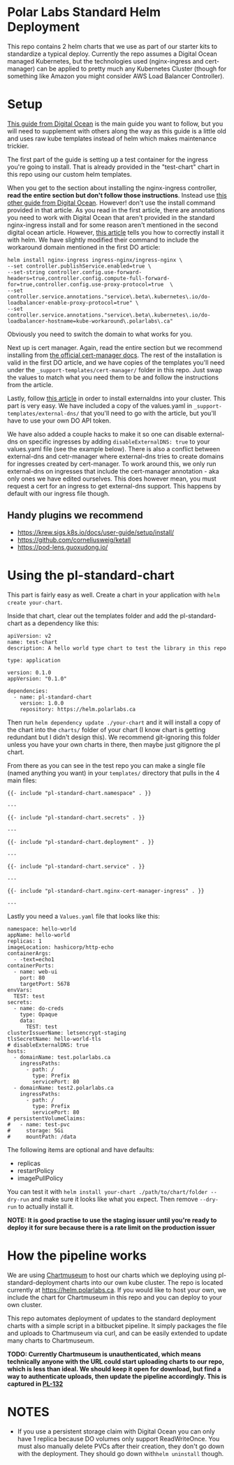 # Polar Labs Standard Helm Deployment #

This repo contains 2 helm charts that we use as part of our starter kits to standardize a typical deploy. Currently the repo assumes a Digital Ocean managed Kubernetes, but the technologies used (nginx-ingress and cert-manager) can be applied to pretty much any Kubernetes Cluster (though for something like Amazon you might consider AWS Load Balancer Controller).

# Setup

[This guide from Digital Ocean](https://www.digitalocean.com/community/tutorials/how-to-set-up-an-nginx-ingress-with-cert-manager-on-digitalocean-kubernetes) is the main guide you want to follow, but you will need to supplement with others along the way as this guide is a little old and uses raw kube templates instead of helm which makes maintenance trickier.

The first part of the guide is setting up a test container for the ingress you're going to install. That is already provided in the "test-chart" chart in this repo using our custom helm templates.

When you get to the section about installing the nginx-ingress controller, **read the entire section but don't follow those instructions**. Instead use [this other guide from Digital Ocean](https://www.digitalocean.com/community/tutorials/how-to-set-up-an-nginx-ingress-on-digitalocean-kubernetes-using-helm). However! don't use the install command provided in that article. As you read in the first article, there are annotations you need to work with Digital Ocean that aren't provided in the standard nginx-ingress install and for some reason aren't mentioned in the second digital ocean article. However, [this article](https://www.shebanglabs.io/set-up-nginx-ingress-proxy-protocol-on-digitalocean/) tells you how to correctly install it with helm. We have slightly modified their command to include the workaround domain mentioned in the first DO article:

```
helm install nginx-ingress ingress-nginx/ingress-nginx \
--set controller.publishService.enabled=true \
--set-string controller.config.use-forward-headers=true,controller.config.compute-full-forward-for=true,controller.config.use-proxy-protocol=true  \
--set controller.service.annotations."service\.beta\.kubernetes\.io/do-loadbalancer-enable-proxy-protocol=true" \
--set controller.service.annotations."service\.beta\.kubernetes\.io/do-loadbalancer-hostname=kube-workaround\.polarlabs\.ca"
```

Obviously you need to switch the domain to what works for you.

Next up is cert manager. Again, read the entire section but we recommend installing from [the official cert-manager docs](https://cert-manager.io/docs/installation/helm/). The rest of the installation is valid in the first DO article, and we have copies of the templates you'll need under the `_support-templates/cert-manager/` folder in this repo. Just swap the values to match what you need them to be and follow the instructions from the article.

Lastly, follow [this article](https://www.digitalocean.com/community/tutorials/how-to-automatically-manage-dns-records-from-digitalocean-kubernetes-using-externaldns) in order to install externaldns into your cluster. This part is very easy. We have included a copy of the values.yaml in `_support-templates/external-dns/` that you'll need to go with the article, but you'll have to use your own DO API token.

We have also added a couple hacks to make it so one can disable external-dns on specific ingresses by adding `disableExternalDNS: true` to your values.yaml file (see the example below). There is also a conflict between external-dns and cetr-manager where external-dns tries to create domains for ingresses created by cert-manager. To work around this, we only run external-dns on ingresses that include the cert-manager annotation - aka only ones we have edited ourselves. This does however mean, you must request a cert for an ingress to get external-dns support. This happens by default with our ingress file though.

## Handy plugins we recommend

- https://krew.sigs.k8s.io/docs/user-guide/setup/install/
- https://github.com/corneliusweig/ketall
- https://pod-lens.guoxudong.io/

# Using the pl-standard-chart

This part is fairly easy as well. Create a chart in your application with `helm create your-chart`.

Inside that chart, clear out the templates folder and add the pl-standard-chart as a dependency like this:

```
apiVersion: v2
name: test-chart
description: A hello world type chart to test the library in this repo

type: application

version: 0.1.0
appVersion: "0.1.0"

dependencies:
  - name: pl-standard-chart
    version: 1.0.0
    repository: https://helm.polarlabs.ca

```

Then run `helm dependency update ./your-chart` and it will install a copy of the chart into the `charts/` folder of your chart (I know chart is getting redundant but I didn't design this). We recommend git-ignoring this folder unless you have your own charts in there, then maybe just gitignore the pl chart.

From there as you can see in the test repo you can make a single file (named anything you want) in your `templates/` directory that pulls in the 4 main files:

```
{{- include "pl-standard-chart.namespace" . }}

---

{{- include "pl-standard-chart.secrets" . }}

---

{{- include "pl-standard-chart.deployment" . }}

---

{{- include "pl-standard-chart.service" . }}

---

{{- include "pl-standard-chart.nginx-cert-manager-ingress" . }}

---
```

Lastly you need a `Values.yaml` file that looks like this:

```
namespace: hello-world
appName: hello-world
replicas: 1
imageLocation: hashicorp/http-echo
containerArgs:
  - -text=echo1
containerPorts:
  - name: web-ui
    port: 80
    targetPort: 5678
envVars:
  TEST: test
secrets:
  - name: do-creds
    type: Opaque
    data:
      TEST: test
clusterIssuerName: letsencrypt-staging
tlsSecretName: hello-world-tls
# disableExternalDNS: true
hosts:
  - domainName: test.polarlabs.ca
    ingressPaths:
      - path: /
        type: Prefix
        servicePort: 80
  - domainName: test2.polarlabs.ca
    ingressPaths:
      - path: /
        type: Prefix
        servicePort: 80
# persistentVolumeClaims:
#   - name: test-pvc
#     storage: 5Gi
#     mountPath: /data
```

The following items are optional and have defaults:

- replicas
- restartPolicy
- imagePullPolicy

You can test it with `helm install your-chart ./path/to/chart/folder --dry-run` and make sure it looks like what you expect. Then remove `--dry-run` to actually install it.

**NOTE: It is good practise to use the staging issuer until you're ready to deploy it for sure because there is a rate limit on the production issuer** 

# How the pipeline works

We are using [Chartmuseum](https://github.com/helm/chartmuseum) to host our charts which we deploying using pl-standard-deployment charts into our own kube cluster. The repo is located currently at https://helm.polarlabs.ca. If you would like to host your own, we include the chart for Chartmuseum in this repo and you can deploy to your own cluster.

This repo automates deployment of updates to the standard deployment charts with a simple script in a bitbucket pipeline. It simply packages the file and uploads to Chartmuseum via curl, and can be easily extended to update many charts to Chartmuseum.

**TODO: Currently Chartmuseum is unauthenticated, which means technically anyone with the URL could start uploading charts to our repo, which is less than ideal. We should keep it open for download, but find a way to authenticate uploads, then update the pipeline accordingly. This is captured in [PL-132](https://polarlabs.atlassian.net/browse/PL-132)**


# NOTES #

- If you use a persistent storage claim with Digital Ocean you can only have 1 replica because DO volumes only support ReadWriteOnce. You must also manually delete PVCs after their creation, they don't go down with the deployment. They should go down with`helm uninstall` though.